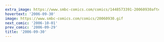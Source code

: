 ```yaml
---
extra_image: https://www.smbc-comics.com/comics/1448573391-20060930after.png
hovertext: '2006-09-30'
image: https://www.smbc-comics.com/comics/20060930.gif
next_comic: '2006-10-01'
prev_comic: '2006-09-29'
title: '2006-09-30'
---
```


